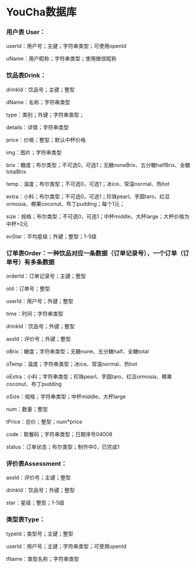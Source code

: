 # YouCha数据库

### **用户表 User：**

userId：用户号；主键；字符串类型；可使用openId

uName：用户昵称；字符串类型；使用微信昵称

### **饮品表Drink：**

drinkId：饮品号；主键；整型

dName：名称；字符串类型

type：类别；外键；字符串类型；

details：详情；字符串类型

price：价格；整型；默认中杯价格

img：图片；字符串类型

brix：糖度；布尔类型；不可选0，可选1；无糖noneBrix、五分糖halfBrix、全糖totalBrix

temp：温度；布尔类型；不可选0，可选1；冰ice、常温normal、热hot

extra：小料；布尔类型；不可选0，可选1；珍珠pearl、芋圆taro、红豆ormosia、椰果coconut、布丁pudding；每个1元；

size：规格；布尔类型；不可选0，可选1；中杯middle，大杯large；大杯价格为中杯+2元

evStar：平均星级；外键；整型；1-5级

### **订单表Order：一种饮品对应一条数据（订单记录号），一个订单（订单号）有多条数据**

orderId：订单记录号；主键；整型

oId：订单号；整型

userId：用户号；外键；整型

time：时间；字符串类型

drinkId：饮品号；外键；整型

assId：评价号；外键；整型

oBrix：糖度；字符串类型；无糖none、五分糖half、全糖total

oTemp：温度；字符串类型；冰ice、常温normal、热hot

oExtra：小料；字符串类型；珍珠pearl、芋圆taro、红豆ormosia、椰果coconut、布丁pudding

oSize：规格；字符串类型；中杯middle，大杯large 

num：数量；整型

tPrice：总价；整型；num*price

code：取餐码；字符串类型；日期序号04008

status：订单状态；布尔类型；制作中0，已完成1

### **评价表Assessment：**

assId：评价号；主键；整型

drinkId：饮品号；外键；整型

star：星级；整型；1-5级

### **类型表Type：**

typeId；类型号；主键；整型

userId：用户号；主键；字符串类型；可使用openId

tName：类型名称；字符串类型